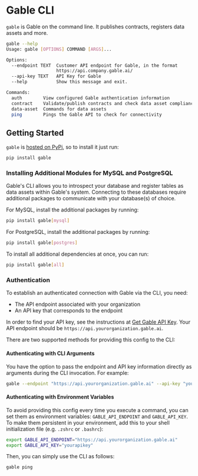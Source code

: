 # Gable CLI

`gable` is Gable on the command line. It publishes contracts, registers data assets and more.

```bash
gable --help
Usage: gable [OPTIONS] COMMAND [ARGS]...

Options:
  --endpoint TEXT  Customer API endpoint for Gable, in the format
                   https://api.company.gable.ai/
  --api-key TEXT   API Key for Gable
  --help           Show this message and exit.

Commands:
  auth        View configured Gable authentication information
  contract    Validate/publish contracts and check data asset compliance
  data-asset  Commands for data assets
  ping        Pings the Gable API to check for connectivity
```

## Getting Started

`gable` is [hosted on PyPi](https://pypi.org/project/gable/), so to install it just run:

```bash
pip install gable
```

### Installing Additional Modules for MySQL and PostgreSQL

Gable's CLI allows you to introspect your database and register tables as data assets within Gable's system. Connecting to these databases require additional packages to communicate with your database(s) of choice.

For MySQL, install the additional packages by running:

```bash
pip install gable[mysql]
```

For PostgreSQL, install the additional packages by running:

```bash
pip install gable[postgres]
```

To install all additional dependencies at once, you can run:

```bash
pip install gable[all]
```

### Authentication

To establish an authenticated connection with Gable via the CLI, you need:

- The API endpoint associated with your organization
- An API key that corresponds to the endpoint

In order to find your API key, see the instructions at [Get Gable API Key](https://docs.gable.ai/docs/getting_started/get_gable_api_key). Your API endpoint should be `https://api.yourorganization.gable.ai`.

There are two supported methods for providing this config to the CLI:

#### Authenticating with CLI Arguments

You have the option to pass the endpoint and API key information directly as arguments during the CLI invocation. For example:

```bash
gable --endpoint "https://api.yourorganization.gable.ai" --api-key "yourapikey" ping
```

#### Authenticating with Environment Variables

To avoid providing this config every time you execute a command, you can set them as environment variables: `GABLE_API_ENDPOINT` and `GABLE_API_KEY`. To make them persistent in your environment, add this to your shell initialization file (e.g. `.zshrc` or `.bashrc`):

```bash
export GABLE_API_ENDPOINT="https://api.yourorganization.gable.ai"
export GABLE_API_KEY="yourapikey"
```

Then, you can simply use the CLI as follows:

```bash
gable ping
```
